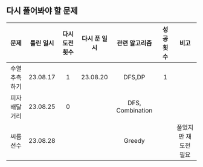 ## 다시 풀어봐야 할 문제

|    문제    |  틀린 일시   | 다시 도전 횟수 | 다시 푼 일시  |     관련 알고리즘      | 성공 횟수 |     비고      |
|:--------:|:--------:|:--------:|:--------:|:----------------:|:-----:|:-----------:|
| 수열 추측하기  | 23.08.17 |    1     | 23.08.20 |      DFS,DP      |   1   |             |
| 피자 배달 거리 | 23.08.25 |    0     |          | DFS, Combination |       |             |
|  씨름 선수   | 23.08.28 | | |      Greedy      |       | 풀었지만 재도전 필요 |